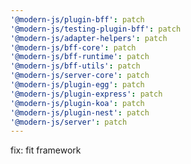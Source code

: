 ```yaml
---
'@modern-js/plugin-bff': patch
'@modern-js/testing-plugin-bff': patch
'@modern-js/adapter-helpers': patch
'@modern-js/bff-core': patch
'@modern-js/bff-runtime': patch
'@modern-js/bff-utils': patch
'@modern-js/server-core': patch
'@modern-js/plugin-egg': patch
'@modern-js/plugin-express': patch
'@modern-js/plugin-koa': patch
'@modern-js/plugin-nest': patch
'@modern-js/server': patch
---
```


fix: fit framework
